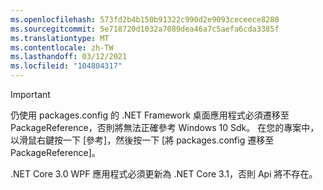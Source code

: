 ```yaml
---
ms.openlocfilehash: 573fd2b4b150b91322c990d2e9093ceceece8280
ms.sourcegitcommit: 5e718720d1032a7089dea46a7c5aefa6cda3385f
ms.translationtype: MT
ms.contentlocale: zh-TW
ms.lasthandoff: 03/12/2021
ms.locfileid: "104804317"
---
```

> [!IMPORTANT]
> 仍使用 packages.config 的 .NET Framework 桌面應用程式必須遷移至 PackageReference，否則將無法正確參考 Windows 10 Sdk。 在您的專案中，以滑鼠右鍵按一下 [參考]，然後按一下 [將 packages.config 遷移至 PackageReference]。
> 
> .NET Core 3.0 WPF 應用程式必須更新為 .NET Core 3.1，否則 Api 將不存在。
